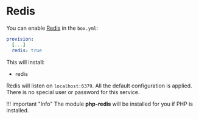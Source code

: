 # Redis

You can enable [Redis](https://redis.io/) in the `box.yml`:
```yml
provision:
  [...]
  redis: true
```

This will install:

* redis

Redis will listen on `localhost:6379`. All the default configuration is applied. There is no special user or password for this service.

!!! important "Info"
    The module **php-redis** will be installed for you if PHP is installed.
